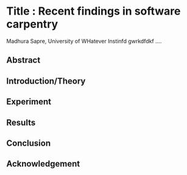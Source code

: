 # Title : Recent findings in software carpentry
Madhura Sapre, University of WHatever
Instinfd gwrkdfdkf ....
## Abstract

## Introduction/Theory

## Experiment

## Results

## Conclusion

## Acknowledgement


